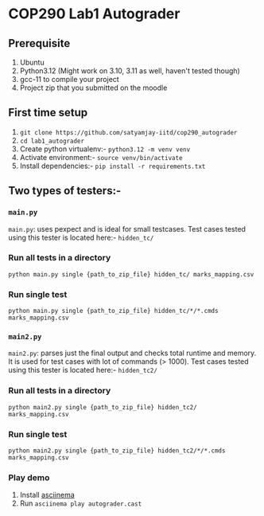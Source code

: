 # COP290 Lab1 Autograder

## Prerequisite
1. Ubuntu
2. Python3.12 (Might work on 3.10, 3.11 as well, haven't tested though)
3. gcc-11 to compile your project
4. Project zip that you submitted on the moodle

## First time setup
1. `git clone https://github.com/satyamjay-iitd/cop290_autograder`
2. `cd lab1_autograder`
3. Create python virtualenv:- `python3.12 -m venv venv`
4. Activate environment:- `source venv/bin/activate`
5. Install dependencies:- `pip install -r requirements.txt`

## Two types of testers:-

### `main.py`
`main.py`: uses pexpect and is ideal for small testcases. Test cases tested using this
tester is located here:- `hidden_tc/`

### Run all tests in a directory
`python main.py single {path_to_zip_file} hidden_tc/ marks_mapping.csv`

### Run single test
`python main.py single {path_to_zip_file} hidden_tc/*/*.cmds marks_mapping.csv`


### `main2.py`
`main2.py`: parses just the final output and checks total runtime and memory. It is used for test
cases with lot of commands (> 1000).
Test cases tested using this tester is located here:- `hidden_tc2/`

### Run all tests in a directory
`python main2.py single {path_to_zip_file} hidden_tc2/ marks_mapping.csv`

### Run single test
`python main2.py single {path_to_zip_file} hidden_tc2/*/*.cmds marks_mapping.csv`


### Play demo
1. Install [asciinema](https://docs.asciinema.org/getting-started/)
2. Run `asciinema play autograder.cast`


